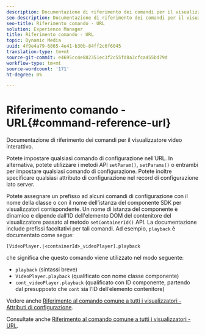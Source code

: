 ```yaml
---
description: Documentazione di riferimento dei comandi per il visualizzatore video interattivo.
seo-description: Documentazione di riferimento dei comandi per il visualizzatore video interattivo.
seo-title: Riferimento comando - URL
solution: Experience Manager
title: Riferimento comando - URL
topic: Dynamic Media
uuid: 4f9e4a79-6865-4e41-b30b-84ff2c6f6045
translation-type: tm+mt
source-git-commit: e4695cc4e882351ec3f2c55fd8a3cfca455bd79d
workflow-type: tm+mt
source-wordcount: '171'
ht-degree: 0%

---
```



# Riferimento comando - URL{#command-reference-url}

Documentazione di riferimento dei comandi per il visualizzatore video interattivo.

Potete impostare qualsiasi comando di configurazione nell’URL. In alternativa, potete utilizzare i metodi API `setParam()`, `setParams()` o entrambi per impostare qualsiasi comando di configurazione. Potete inoltre specificare qualsiasi attributo di configurazione nel record di configurazione lato server.

Potete assegnare un prefisso ad alcuni comandi di configurazione con il nome della classe o con il nome dell’istanza del componente SDK per visualizzatori corrispondente. Un nome di istanza del componente è dinamico e dipende dall&#39;ID dell&#39;elemento DOM del contenitore del visualizzatore passato al metodo `setContainerId()` API. La documentazione include prefissi facoltativi per tali comandi. Ad esempio, `playback` è documentato come segue:

```
[VideoPlayer.|<containerId>_videoPlayer].playback
```

che significa che questo comando viene utilizzato nel modo seguente:

* `playback` (sintassi breve)
* `VideoPlayer.playback` (qualificato con nome classe componente)
* `cont_videoPlayer.playback` (qualificato con ID componente, partendo dal presupposto che  `cont` sia l’ID dell’elemento contenitore)

Vedere anche [Riferimento al comando comune a tutti i visualizzatori - Attributi di configurazione](../../../r-html5-viewer-20-cmdref-configattrib/r-html5-viewer-20-cmdref-configattrib.md#concept-850e0f2c49b949deb7cfbfd330d329bd).

Consultate anche [Riferimento al comando comune a tutti i visualizzatori - URL](../../../c-html5-viewer-20-cmdref-url/c-html5-viewer-20-cmdref-url.md#concept-9b337f349b7b406b8c33c7ee96b3e226).
